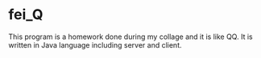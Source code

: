 fei_Q
=====

This program is a homework done during my collage and it is like QQ. It is written in Java language including server and client.
